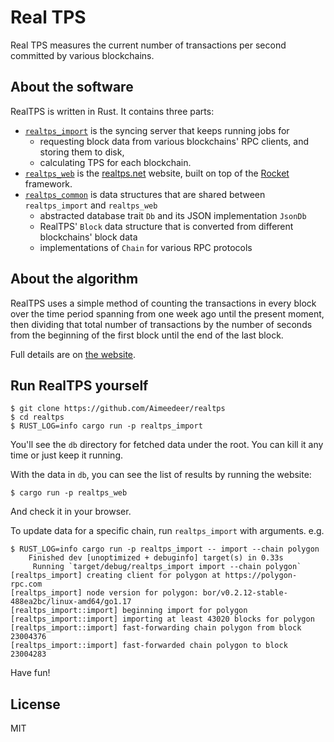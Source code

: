 # Real TPS

Real TPS measures the current number of transactions per second committed by
various blockchains.

## About the software

RealTPS is written in Rust. It contains three parts:

- [`realtps_import`] is the syncing server that keeps running jobs for
  - requesting block data from various blockchains' RPC clients,
    and storing them to disk,
  - calculating TPS for each blockchain.
- [`realtps_web`] is the [realtps.net] website, built on top of the
  [Rocket] framework.
- [`realtps_common`] is data structures that are shared between
  `realtps_import` and `realtps_web`
  - abstracted database trait `Db` and its JSON implementation `JsonDb`
  - RealTPS' `Block` data structure that is converted from different
    blockchains' block data
  - implementations of `Chain` for various RPC protocols

[`realtps_import`]: src/realtps_import
[`realtps_web`]: src/realtps_web
[`realtps_common`]: src/realtps_common
[realtps.net]: https://realtps.net
[Rocket]: https://rocket.rs

## About the algorithm

RealTPS uses a simple method of counting the transactions in every block over
the time period spanning from one week ago until the present moment, then
dividing that total number of transactions by the number of seconds from the
beginning of the first block until the end of the last block.

Full details are on [the website].

[the website]: https://realtps.net/about

## Run RealTPS yourself 

```
$ git clone https://github.com/Aimeedeer/realtps
$ cd realtps
$ RUST_LOG=info cargo run -p realtps_import
```

You'll see the `db` directory for fetched data under the root.
You can kill it any time or just keep it running.

With the data in `db`, you can see the list of results by running the website:

```
$ cargo run -p realtps_web
```

And check it in your browser.

To update data for a specific chain, run `realtps_import` with arguments.
e.g.

```
$ RUST_LOG=info cargo run -p realtps_import -- import --chain polygon
    Finished dev [unoptimized + debuginfo] target(s) in 0.33s
     Running `target/debug/realtps_import import --chain polygon`
[realtps_import] creating client for polygon at https://polygon-rpc.com
[realtps_import] node version for polygon: bor/v0.2.12-stable-488ea2bc/linux-amd64/go1.17
[realtps_import::import] beginning import for polygon
[realtps_import::import] importing at least 43020 blocks for polygon
[realtps_import::import] fast-forwarding chain polygon from block 23004376
[realtps_import::import] fast-forwarded chain polygon to block 23004283
```

Have fun!

## License

MIT

